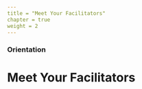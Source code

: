 ```yaml
---
title = "Meet Your Facilitators"
chapter = true
weight = 2
---
```


### Orientation

# Meet Your Facilitators
